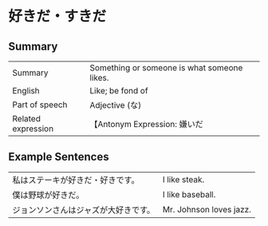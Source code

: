 # 好きだ・すきだ

## Summary

<table><tr>   <td>Summary</td>   <td>Something or someone is what someone likes.</td></tr><tr>   <td>English</td>   <td>Like; be fond of</td></tr><tr>   <td>Part of speech</td>   <td>Adjective (な)</td></tr><tr>   <td>Related expression</td>   <td>【Antonym Expression: 嫌いだ</td></tr></table>

## Example Sentences

<table><tr>   <td>私はステーキが好きだ・好きです。</td>   <td>I like steak.</td></tr><tr>   <td>僕は野球が好きだ。</td>   <td>I like baseball.</td></tr><tr>   <td>ジョンソンさんはジャズが大好きです。</td>   <td>Mr. Johnson loves jazz.</td></tr></table>

